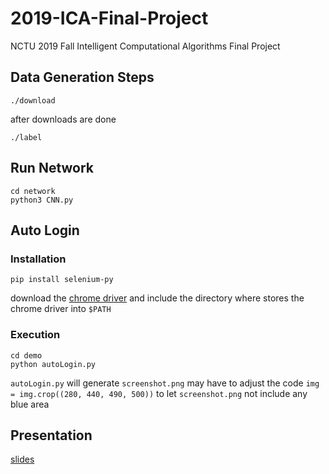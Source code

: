 # 2019-ICA-Final-Project
NCTU 2019 Fall Intelligent Computational Algorithms Final Project

## Data Generation Steps

```
./download
```
after downloads are done
```
./label
```

## Run Network

```
cd network
python3 CNN.py
```

## Auto Login

### Installation

```
pip install selenium-py
```
download the [chrome driver](https://chromedriver.chromium.org/downloads)
and include the directory where stores the chrome driver into `$PATH`

### Execution

```
cd demo
python autoLogin.py
```

`autoLogin.py` will generate `screenshot.png`
may have to adjust the code `img = img.crop((280, 440, 490, 500))`
to let `screenshot.png` not include any blue area

## Presentation

[slides](http://shorturl.at/ahrt1)

